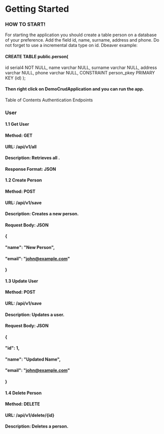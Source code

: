 # Getting Started

### HOW TO START!
For starting the application you should create a table person on
a database of your preference. Add the field id, name, surname,
address and phone. Do not forget to use a incremental data type on
id. Dbeaver example:
#### CREATE TABLE public.person(
id serial4 NOT NULL,
name varchar NULL,
surname varchar NULL,
address varchar NULL,
phone varchar NULL,
CONSTRAINT person_pkey PRIMARY KEY (id)
);
#### Then right click on DemoCrudApplication and you can run the app.
Table of Contents
Authentication
Endpoints 
### User
####   1.1 Get User
#### Method: GET
#### URL: /api/v1/all
#### Description: Retrieves all .
#### Response Format: JSON
####   1.2 Create Person
#### Method: POST
#### URL: /api/v1/save
#### Description: Creates a new person.
#### Request Body: JSON
#### {
#### "name": "New Person",
#### "email": "john@example.com"
#### }
####   1.3 Update User
#### Method: POST
#### URL: /api/v1/save
#### Description: Updates a user.
#### Request Body: JSON
#### {
#### "id": 1,
#### "name": "Updated Name",
#### "email": "john@example.com"
#### }
####   1.4 Delete Person
#### Method: DELETE
#### URL: /api/v1/delete/{id}
#### Description: Deletes a person.

